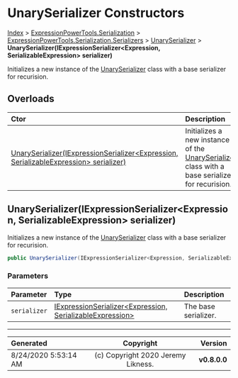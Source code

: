 ﻿# UnarySerializer Constructors

[Index](../index.md) > [ExpressionPowerTools.Serialization](ExpressionPowerTools.Serialization.a.md) > [ExpressionPowerTools.Serialization.Serializers](ExpressionPowerTools.Serialization.Serializers.n.md) > [UnarySerializer](ExpressionPowerTools.Serialization.Serializers.UnarySerializer.cs.md) > **UnarySerializer(IExpressionSerializer&lt;Expression, SerializableExpression> serializer)**

Initializes a new instance of the [UnarySerializer](ExpressionPowerTools.Serialization.Serializers.UnarySerializer.cs.md) class with a
            base serializer for recurision.

## Overloads

| Ctor | Description |
| :-- | :-- |
| [UnarySerializer(IExpressionSerializer&lt;Expression, SerializableExpression> serializer)](#unaryserializeriexpressionserializerexpression-serializableexpression-serializer) | Initializes a new instance of the [UnarySerializer](ExpressionPowerTools.Serialization.Serializers.UnarySerializer.cs.md) class with a            base serializer for recurision. |

## UnarySerializer(IExpressionSerializer&lt;Expression, SerializableExpression> serializer)

Initializes a new instance of the [UnarySerializer](ExpressionPowerTools.Serialization.Serializers.UnarySerializer.cs.md) class with a
            base serializer for recurision.

```csharp
public UnarySerializer(IExpressionSerializer<Expression, SerializableExpression> serializer)
```

### Parameters

| Parameter | Type | Description |
| :-- | :-- | :-- |
| `serializer` | [IExpressionSerializer&lt;Expression, SerializableExpression>](ExpressionPowerTools.Serialization.Signatures.IExpressionSerializer`2.i.md) | The base serializer. |



---

| Generated | Copyright | Version |
| :-- | :-: | --: |
| 8/24/2020 5:53:14 AM | (c) Copyright 2020 Jeremy Likness. | **v0.8.0.0** |
